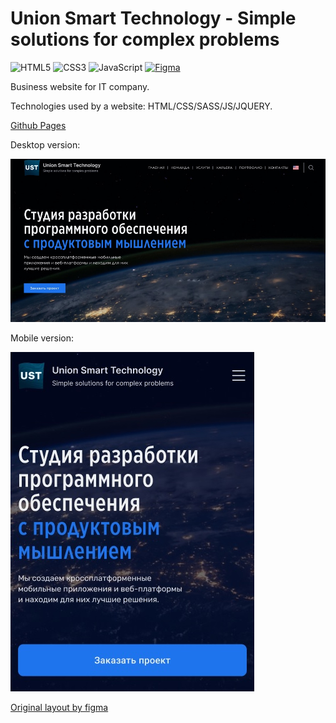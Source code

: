 # Union Smart Technology - Simple solutions for complex problems #
![HTML5](https://img.shields.io/badge/html5-%23E34F26.svg?style=for-the-badge&logo=html5&logoColor=white) ![CSS3](https://img.shields.io/badge/css3-%231572B6.svg?style=for-the-badge&logo=css3&logoColor=white) ![JavaScript](https://img.shields.io/badge/javascript-%23323330.svg?style=for-the-badge&logo=javascript&logoColor=%23F7DF1E) [![Figma](https://img.shields.io/badge/figma-%23F24E1E.svg?style=for-the-badge&logo=figma&logoColor=white)](https://www.figma.com/file/kxCm8p1ouOQPhChSXOOFbE/UST?type=design&node-id=117-5374&t=bgeQeQdVAhB70PGO-0)

Business website for IT company.

Technologies used by a website: HTML/CSS/SASS/JS/JQUERY.

[Github Pages](https://belskiy98.github.io/UST/)

Desktop version:

![Screenshot of the desktop version](./img/readme-img.jpg)

Mobile version:

![Screenshot of the mobile version](./img/readme-img-mob.jpg)

[Original layout by figma](https://www.figma.com/file/kxCm8p1ouOQPhChSXOOFbE/UST?node-id=109%3A6388&mode=dev)
